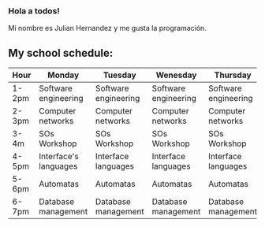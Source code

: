 ### Hola a todos!

Mi nombre es Julian Hernandez y me gusta la programación.

## My school schedule:
|    Hour    |         Monday        |       Tuesday        |       Wenesday       |       Thursday       |        Friday        |
|------------|-----------------------|----------------------|----------------------|----------------------|----------------------|
|    1-2pm   | Software engineering  | Software engineering | Software engineering | Software engineering | Software engineering |
|    2-3pm   | Computer networks     | Computer networks    | Computer networks    | Computer networks    | Software engineering |
|    3-4m    | SOs Workshop          | SOs Workshop         | SOs Workshop         | SOs Workshop         | SOs Workshop         |
|    4-5pm   | Interface's languages | Interface languages  | Interface languages  | Interface languages  | Interface languages  |
|    5-6pm   | Automatas             | Automatas            | Automatas            | Automatas            | Automatas            |
|    6-7pm   | Database management   | Database management  | Database management  | Database management  | Database management  |
